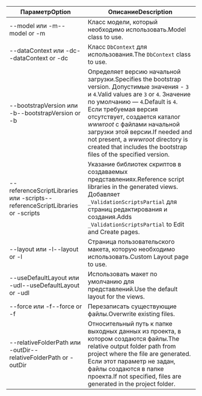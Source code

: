 <!-- Options common to Razor Pages and Controller -->
| <span data-ttu-id="2aee0-101">Параметр</span><span class="sxs-lookup"><span data-stu-id="2aee0-101">Option</span></span>               | <span data-ttu-id="2aee0-102">Описание</span><span class="sxs-lookup"><span data-stu-id="2aee0-102">Description</span></span>|
| ----------------- | ------------ |
| <span data-ttu-id="2aee0-103">--model или -m</span><span class="sxs-lookup"><span data-stu-id="2aee0-103">--model or -m</span></span>  | <span data-ttu-id="2aee0-104">Класс модели, который необходимо использовать.</span><span class="sxs-lookup"><span data-stu-id="2aee0-104">Model class to use.</span></span> |
| <span data-ttu-id="2aee0-105">--dataContext или -dc</span><span class="sxs-lookup"><span data-stu-id="2aee0-105">--dataContext or -dc</span></span>  | <span data-ttu-id="2aee0-106">Класс `DbContext` для использования.</span><span class="sxs-lookup"><span data-stu-id="2aee0-106">The `DbContext` class to use.</span></span> |
| <span data-ttu-id="2aee0-107">--bootstrapVersion или -b</span><span class="sxs-lookup"><span data-stu-id="2aee0-107">--bootstrapVersion or -b</span></span>  | <span data-ttu-id="2aee0-108">Определяет версию начальной загрузки.</span><span class="sxs-lookup"><span data-stu-id="2aee0-108">Specifies the bootstrap version.</span></span> <span data-ttu-id="2aee0-109">Допустимые значения - `3` и `4`.</span><span class="sxs-lookup"><span data-stu-id="2aee0-109">Valid values are `3` or `4`.</span></span> <span data-ttu-id="2aee0-110">Значение по умолчанию — `4`.</span><span class="sxs-lookup"><span data-stu-id="2aee0-110">Default is `4`.</span></span> <span data-ttu-id="2aee0-111">Если требуемая версия отсутствует, создается каталог *wwwroot* с файлами начальной загрузки этой версии.</span><span class="sxs-lookup"><span data-stu-id="2aee0-111">If needed and not present, a *wwwroot* directory is created that includes the bootstrap files of the specified version.</span></span> |
| <span data-ttu-id="2aee0-112">--referenceScriptLibraries или -scripts</span><span class="sxs-lookup"><span data-stu-id="2aee0-112">--referenceScriptLibraries or -scripts</span></span> |  <span data-ttu-id="2aee0-113">Указание библиотек скриптов в создаваемых представлениях.</span><span class="sxs-lookup"><span data-stu-id="2aee0-113">Reference script libraries in the generated views.</span></span> <span data-ttu-id="2aee0-114">Добавляет `_ValidationScriptsPartial` для страниц редактирования и создания.</span><span class="sxs-lookup"><span data-stu-id="2aee0-114">Adds `_ValidationScriptsPartial` to Edit and Create pages.</span></span> |
| <span data-ttu-id="2aee0-115">--layout или -l</span><span class="sxs-lookup"><span data-stu-id="2aee0-115">--layout or -l</span></span> | <span data-ttu-id="2aee0-116">Страница пользовательского макета, которую необходимо использовать.</span><span class="sxs-lookup"><span data-stu-id="2aee0-116">Custom Layout page to use.</span></span> |
| <span data-ttu-id="2aee0-117">--useDefaultLayout или -udl</span><span class="sxs-lookup"><span data-stu-id="2aee0-117">--useDefaultLayout or -udl</span></span> | <span data-ttu-id="2aee0-118">Использовать макет по умолчанию для представлений.</span><span class="sxs-lookup"><span data-stu-id="2aee0-118">Use the default layout for the views.</span></span> |
| <span data-ttu-id="2aee0-119">--force или -f</span><span class="sxs-lookup"><span data-stu-id="2aee0-119">--force or -f</span></span> | <span data-ttu-id="2aee0-120">Перезаписать существующие файлы.</span><span class="sxs-lookup"><span data-stu-id="2aee0-120">Overwrite existing files.</span></span> |
| <span data-ttu-id="2aee0-121">--relativeFolderPath или -outDir</span><span class="sxs-lookup"><span data-stu-id="2aee0-121">--relativeFolderPath or -outDir</span></span> | <span data-ttu-id="2aee0-122">Относительный путь к папке выходных данных из проекта, в котором создаются файлы.</span><span class="sxs-lookup"><span data-stu-id="2aee0-122">The relative output folder path from project where the file are generated.</span></span> <span data-ttu-id="2aee0-123">Если этот параметр не задан, файлы создаются в папке проекта.</span><span class="sxs-lookup"><span data-stu-id="2aee0-123">If not specified, files are generated in the project folder.</span></span> |